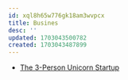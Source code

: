 ```yaml
---
id: xql8h65w776gk18am3wvpcx
title: Busines
desc: ''
updated: 1703043500782
created: 1703043487899
---
```


- [The 3-Person Unicorn Startup](https://www.nfx.com/post/3-person-unicorn-startup?utm_source=tldrfounders)
